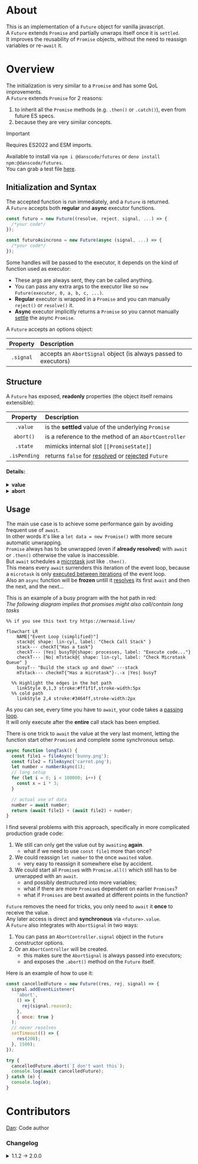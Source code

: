 # About

This is an implementation of a `Future` object for vanilla javascript.  
A `Future` extends `Promise` and partially unwraps itself once it is `settled`.  
It improves the reusability of `Promise` objects, without the need to reassign variables or re-`await` it.

# Overview

The initialization is very similar to a `Promise` and has some QoL improvements.  
A `Future` extends `Promise` for 2 reasons:

1. to inherit all the `Promise` methods (e.g. `.then()` or `.catch()`), even from future ES specs.
2. because they are very similar concepts.

> [!IMPORTANT]  
> Requires ES2022 and ESM imports.

Available to install via `npm i @danscode/futures` or `deno install npm:@danscode/futures`.  
You can grab a test file [here](https://github.com/DANser-freelancer/javascript-futures/blob/main/examples.js).

## Initialization and Syntax

The accepted function is run immediately, and a `Future` is returned.  
A `Future` accepts both **regular** and **async** executor functions.

```javascript
const futuro = new Future((resolve, reject, signal, ...) => {
  /*your code*/
});
```

```javascript
const futuroAsincrono = new Future(async (signal, ...) => {
  /*your code*/
});
```

Some handles will be passed to the executor, it depends on the kind of function used as executor:

- These args are always sent, they can be called anything.
- You can pass any extra args to the executor like so `new Future(executor, 0, a, b, c, ...)`.
- **Regular** executor is wrapped in a `Promise` and you can manually `reject()` or `resolve()` it.
- **Async** executor implicitly returns a `Promise` so you cannot manually <ins>settle</ins> the async `Promise`.

A `Future` accepts an options object:

| Property  | Description                                                     |
| :-------: | :-------------------------------------------------------------- |
| `.signal` | accepts an `AbortSignal` object (is always passed to executors) |

## Structure

A `Future` has exposed, **readonly** properties (the object itself remains extensible):

|   Property   | Description                                                             |
| :----------: | :---------------------------------------------------------------------- |
|   `.value`   | is the **settled** value of the underlying `Promise`                    |
|  `abort()`   | is a reference to the method of an `AbortController`                    |
|   `.state`   | mimicks internal slot `[[PromiseState]]`                                |
| `.isPending` | returns `false` for <ins>resolved</ins> or <ins>rejected</ins> `Future` |

#### Details:

<details>
<summary><b>value</b></summary>

- initially `null`
- if <ins>resolved</ins> it is the resolved value
- if <ins>rejected</ins> it is the rejected value
- if <ins>thrown</ins> it is the error object
</details>

<details>
<summary><b>abort</b></summary>

- if no `signal` was passed to the `Future` constructor, it is present but `undefined`.
  - this prevents accidental abort of other dependants when you only meant to abort the one `Future`;
  - also `AbortSignal` has no reference to `AbortController.abort()`, so I can't grab it.
- once the `Future` is <ins>settled</ins>, it is `null` (for memory cleanup).
- see [abort example](#signal-example)
</details>

## Usage

The main use case is to achieve some performance gain by avoiding frequent use of `await`.  
In other words it's like a `let data = new Promise()` with more secure automatic unwrapping.  
`Promise` always has to be unwrapped (even if **already resolved**) with `await` or `.then()` otherwise the value is inaccessible.  
But `await` schedules a <ins>microtask</ins> just like `.then()`.  
This means every `await` surrenders this iteration of the event loop, because a `microtask` is only <ins>executed between iterations</ins> of the event loop.  
Also an `async` function will be **frozen** untill it <ins>resolves</ins> its first `await` and then the next, and the next...

This is an example of a busy program with the hot path in red:  
_The following diagram implies that promises might also call/contain long tasks_

```mermaid
%% if you see this text try https://mermaid.live/

flowchart LR
    NAME["Event Loop (simplified)"]
    stack@{ shape: lin-cyl, label: "Check Call Stack" }
    stack--- checkT{"Has a task"}
    checkT--- |Yes| busyT@{shape: processes, label: "Execute code..."}
    checkT--- |No| mTstack@{ shape: lin-cyl, label: "Check Microtask Queue" }
    busyT-- "Build the stack up and down" ---stack
    mTstack--- checkmT{"Has a microtask"}-.-x |Yes| busyT

  %% Highlight the edges in the hot path
    linkStyle 0,1,3 stroke:#ff1f1f,stroke-width:5px
  %% cold path
    linkStyle 2,4 stroke:#3464ff,stroke-width:2px
```

As you can see, every time you have to `await`, your code takes a [passing loop](https://en.wikipedia.org/wiki/Passing_loop).  
It will only execute after the **entire** call stack has been emptied.

There is one trick to `await` the value at the very last moment, letting the function start other `Promise`s and complete some synchronous setup.

```javascript
async function longTask() {
  const file1 = fileAsync('bunny.png');
  const file2 = fileAsync('carrot.png');
  let number = numberAsync(1);
  // long setup
  for (let i = 0; i < 100000; i++) {
    const x = i * 3;
  }

  // actual use of data
  number = await number;
  return (await file1) + (await file2) + number;
}
```

I find several problems with this approach, specifically in more complicated production grade code:

1. We still can only get the value out by `awaiting` **again**.
   - what if we need to use `const file1` more than once?
2. We could reassign `let number` to the once `awaited` value.
   - very easy to reassign it somewhere else by accident.
3. We could start all `Promise`s with `Promise.all()` which still has to be unwrapped with an `await`.
   - and possibly destructured into more variables;
   - what if there are more `Promise`s dependent on earlier `Promises`?
   - what if `Promises` are best awaited at different points in the function?

`Future` removes the need for tricks, you only need to `await` it **once** to receive the value.  
Any later access is direct and **synchronous** via `<future>.value`.  
A `Future` also integrates with `AbortSignal` in two ways:

1. You can pass an `AbortController.signal` object in the `Future` constructor options.
2. Or an `AbortController` will be created.
   - this makes sure the `AbortSignal` is always passed into executors;
   - and exposes the `.abort()` method on the `Future` itself.

<a id="signal-example"></a>
Here is an example of how to use it:

```javascript
const cancelledFuture = new Future((res, rej, signal) => {
  signal.addEventListener(
    'abort',
    () => {
      rej(signal.reason);
    },
    { once: true }
  );
  // never resolves
  setTimeout(() => {
    res(200);
  }, 1500);
});

try {
  cancelledFuture.abort(`I don't want this`);
  console.log(await cancelledFuture);
} catch (e) {
  console.log(e);
}
```

# Contributors

[Dan](https://github.com/DANser-freelancer): Code author

### Changelog

<details>
<summary>1.1.2 -> 2.0.0</summary>

- improved natural **async** function detection
- changed `<future>.v` to `<future>.value`
</details>
